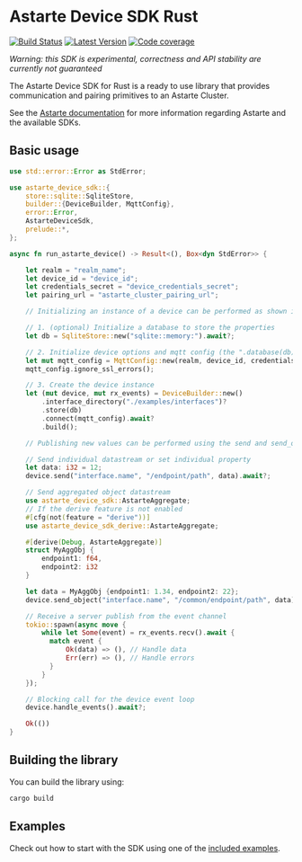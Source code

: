 <!--
Copyright 2021,2022 SECO Mind Srl

SPDX-License-Identifier: Apache-2.0
-->

# Astarte Device SDK Rust &emsp;

[![Build Status]][actions] [![Latest Version]][crates.io] [![Code coverage]][codecov]

[Build Status]: https://img.shields.io/github/actions/workflow/status/astarte-platform/astarte-device-sdk-rust/check.yaml?branch=master
[actions]: https://github.com/astarte-platform/astarte-device-sdk-rust/actions/workflows/check.yaml?query=branch%3Amaster
[Latest Version]: https://img.shields.io/crates/v/astarte-device-sdk.svg
[crates.io]: https://crates.io/crates/astarte-device-sdk
[Code coverage]: https://codecov.io/gh/astarte-platform/astarte-device-sdk-rust/branch/master/graph/badge.svg
[codecov]: https://codecov.io/gh/astarte-platform/astarte-device-sdk-rust

*Warning: this SDK is experimental, correctness and API stability are currently not guaranteed*

The Astarte Device SDK for Rust is a ready to use library that provides communication and
pairing primitives to an Astarte Cluster.

See the [Astarte documentation](https://docs.astarte-platform.org/latest/001-intro_user.html)
for more information regarding Astarte and the available SDKs.

## Basic usage

```rust
use std::error::Error as StdError;

use astarte_device_sdk::{
    store::sqlite::SqliteStore,
    builder::{DeviceBuilder, MqttConfig},
    error::Error,
    AstarteDeviceSdk,
    prelude::*,
};

async fn run_astarte_device() -> Result<(), Box<dyn StdError>> {

    let realm = "realm_name";
    let device_id = "device_id";
    let credentials_secret = "device_credentials_secret";
    let pairing_url = "astarte_cluster_pairing_url";

    // Initializing an instance of a device can be performed as shown in the following three steps.

    // 1. (optional) Initialize a database to store the properties
    let db = SqliteStore::new("sqlite::memory:").await?;

    // 2. Initialize device options and mqtt config (the ".database(db)" is not needed if 1 was skipped)
    let mut mqtt_config = MqttConfig::new(realm, device_id, credentials_secret, pairing_url);
    mqtt_config.ignore_ssl_errors();

    // 3. Create the device instance
    let (mut device, mut rx_events) = DeviceBuilder::new()
        .interface_directory("./examples/interfaces")?
        .store(db)
        .connect(mqtt_config).await?
        .build();

    // Publishing new values can be performed using the send and send_object functions.

    // Send individual datastream or set individual property
    let data: i32 = 12;
    device.send("interface.name", "/endpoint/path", data).await?;

    // Send aggregated object datastream
    use astarte_device_sdk::AstarteAggregate;
    // If the derive feature is not enabled
    #[cfg(not(feature = "derive"))]
    use astarte_device_sdk_derive::AstarteAggregate;

    #[derive(Debug, AstarteAggregate)]
    struct MyAggObj {
        endpoint1: f64,
        endpoint2: i32
    }

    let data = MyAggObj {endpoint1: 1.34, endpoint2: 22};
    device.send_object("interface.name", "/common/endpoint/path", data).await?;

    // Receive a server publish from the event channel
    tokio::spawn(async move {
        while let Some(event) = rx_events.recv().await {
          match event {
              Ok(data) => (), // Handle data
              Err(err) => (), // Handle errors
          }
        }
    });

    // Blocking call for the device event loop
    device.handle_events().await?;

    Ok(())
}
```

## Building the library

You can build the library using:
```sh
cargo build
```

## Examples

Check out how to start with the SDK using one of the [included examples](./examples/README.md).
